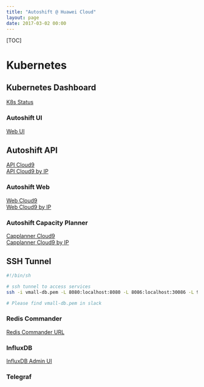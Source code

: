 ```yaml
---
title: "Autoshift @ Huawei Cloud"  
layout: page  
date: 2017-03-02 00:00
---
```


[TOC]

# Kubernetes #


## Kubernetes Dashboard ##
[K8s Status](http://35.164.135.254:30557/#/workload?namespace=_all)

### Autoshift UI ###

[Web UI](http://117.78.60.173:30500)

## Autoshift API  ##
[API Cloud9](http://autoshift-k8s.autoshift.us:30030/ide.html)     
[API Cloud9 by IP](http://117.78.60.173:30030/)

### Autoshift Web ###

[Web Cloud9](http://autoshift-k8s.autoshift.us:30031/ide.html)  
[Web Cloud9 by IP](http://117.78.60.173:30031/)

### Autoshift Capacity Planner ###

[Capplanner Cloud9](http://autoshift-k8s.autoshift.us:30032/ide.html)  
[Capplanner Cloud9 by IP](http://117.78.60.173:30032/)


## SSH Tunnel ##


```bash
#!/bin/sh

# ssh tunnel to access services
ssh -i vmall-db.pem -L 8080:localhost:8080 -L 8086:localhost:30086 -L 9000:localhost:30090 ubuntu@/117.78.60.173 -q -N

# Please find vmall-db.pem in slack
```


### Redis Commander ###
[Redis Commander URL](http://localhost:30081/)

### InfluxDB ###
[InfluxDB Admin UI](https://influxdb.autoshift.us/?#)

### Telegraf ###
